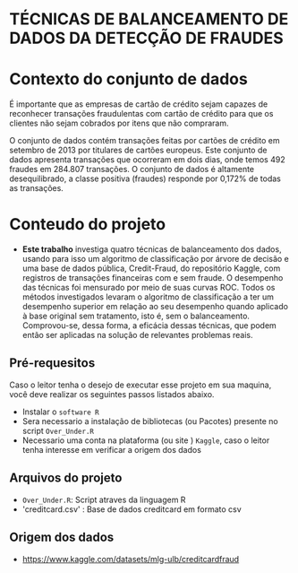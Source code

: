 # TÉCNICAS DE BALANCEAMENTO DE DADOS DA DETECÇÃO DE FRAUDES


# Contexto do conjunto de dados


É importante que as empresas de cartão de crédito sejam capazes de reconhecer transações fraudulentas com cartão de crédito para que os clientes não sejam cobrados por itens que não compraram.

O conjunto de dados contém transações feitas por cartões de crédito em setembro de 2013 por titulares de cartões europeus. Este conjunto de dados apresenta transações que ocorreram em dois dias, onde temos 492 fraudes em 284.807 transações. O conjunto de dados é altamente desequilibrado, a classe positiva (fraudes) responde por 0,172% de todas as transações.

# Conteudo do projeto

* **Este trabalho** investiga quatro técnicas de balanceamento dos dados, usando para isso um algoritmo de classificação por árvore de decisão e uma base de dados pública, Credit-Fraud, do repositório Kaggle, com registros de transações financeiras com e sem fraude. O desempenho das técnicas foi mensurado por meio de suas curvas ROC. Todos os métodos investigados levaram o algoritmo de classificação a ter um desempenho superior em relação ao seu desempenho quando aplicado à base original sem tratamento, isto é, sem o balanceamento. Comprovou-se, dessa forma, a eficácia dessas técnicas, que podem então ser aplicadas na solução de relevantes problemas reais.



## Pré-requesitos

Caso o leitor tenha o desejo de executar esse projeto em sua maquina, você deve realizar os seguintes passos listados abaixo.

* Instalar o `software R`
* Sera necessario a instalação de bibliotecas (ou Pacotes) presente no script `Over_Under.R` 
* Necessario uma conta na plataforma (ou site ) `Kaggle`, caso o leitor tenha interesse em verificar a origem dos dados

## Arquivos do projeto

* `Over_Under.R`: Script atraves da linguagem R
* 'creditcard.csv' : Base de dados creditcard em formato csv

## Origem dos dados

* https://www.kaggle.com/datasets/mlg-ulb/creditcardfraud
